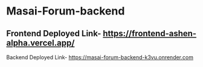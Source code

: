 # Masai-Forum-backend
 Frontend Deployed Link- https://frontend-ashen-alpha.vercel.app/
-
 Backend Deployed Link- https://masai-forum-backend-k3vu.onrender.com
